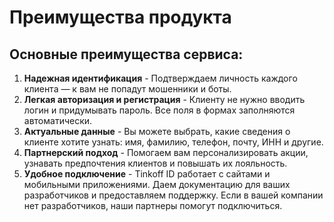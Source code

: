 # Преимущества продукта

## Основные преимущества сервиса:

1. **Надежная идентификация** - Подтверждаем личность каждого клиента — к вам не попадут мошенники и боты.
2. **Легкая авторизация и регистрация** - Клиенту не нужно вводить логин и придумывать пароль. Все поля в формах заполняются автоматически.
3. **Актуальные данные** - Вы можете выбрать, какие сведения о клиенте хотите узнать: имя, фамилию, телефон, почту, ИНН и другие.
4. **Партнерский подход** - Помогаем вам персонализировать акции, узнавать предпочтения клиентов и повышать их лояльность.
5. **Удобное подключение** - Tinkoff ID работает с сайтами и мобильными приложениями. Даем документацию для ваших разработчиков и предоставляем поддержку. Если в вашей компании нет разработчиков, наши партнеры помогут подключиться.

